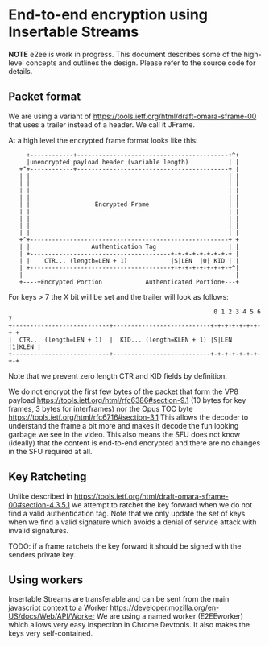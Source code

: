 # End-to-end encryption using Insertable Streams

**NOTE** e2ee is work in progress.
This document describes some of the high-level concepts and outlines the design.
Please refer to the source code for details.

## Packet format
We are using a variant of
  https://tools.ietf.org/html/draft-omara-sframe-00
that uses a trailer instead of a header. We call it JFrame.

At a high level the encrypted frame format looks like this:
```
     +------------+------------------------------------------+^+
     |unencrypted payload header (variable length)           | |
   +^+------------+------------------------------------------+ |
   | |                                                       | |
   | |                                                       | |
   | |                                                       | |
   | |                                                       | |
   | |                  Encrypted Frame                      | |
   | |                                                       | |
   | |                                                       | |
   | |                                                       | |
   | |                                                       | |
   +^+-------------------------------------------------------+ +
   | |                 Authentication Tag                    | |
   | +---------------------------------------+-+-+-+-+-+-+-+-+ |
   | |    CTR... (length=LEN + 1)            |S|LEN  |0| KID | |
   | +---------------------------------------+-+-+-+-+-+-+-+-+^|
   |                                                           |
   +----+Encrypted Portion            Authenticated Portion+---+
```

For keys > 7 the X bit will be set and the trailer will look as follows:
```
                                                         0 1 2 3 4 5 6 7
+---------------------------+---------------------------+-+-+-+-+-+-+-+-+
|  CTR... (length=LEN + 1)  |  KID... (length=KLEN + 1) |S|LEN  |1|KLEN |
+---------------------------+---------------------------+-+-+-+-+-+-+-+-+
```
Note that we prevent zero length CTR and KID fields by definition.

We do not encrypt the first few bytes of the packet that form the VP8 payload
  https://tools.ietf.org/html/rfc6386#section-9.1
(10 bytes for key frames, 3 bytes for interframes) nor the Opus TOC byte
  https://tools.ietf.org/html/rfc6716#section-3.1
This allows the decoder to understand the frame a bit more and makes it decode the fun looking garbage we see in the video.
This also means the SFU does not know (ideally) that the content is end-to-end encrypted and there are no changes in the SFU required at all.

## Key Ratcheting
Unlike described in
  https://tools.ietf.org/html/draft-omara-sframe-00#section-4.3.5.1
we attempt to ratchet the key forward when we do not find a valid
authentication tag. Note that we only update the set of keys when
we find a valid signature which avoids a denial of service attack with invalid signatures.

TODO: if a frame ratchets the key forward it should be signed with the senders private key.

## Using workers

Insertable Streams are transferable and can be sent from the main javascript context to a Worker
  https://developer.mozilla.org/en-US/docs/Web/API/Worker
We are using a named worker (E2EEworker) which allows very easy inspection in Chrome Devtools.
It also makes the keys very self-contained.
